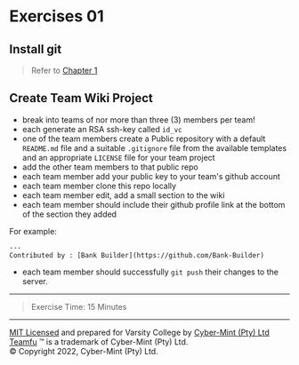 # Exercises 01

## Install git

> Refer to [Chapter 1](./chapter-01.md)

## Create Team Wiki Project
* break into teams of nor more than three (3) members per team!
* each generate an RSA ssh-key called `id_vc`
* one of the team members create a Public repository with a default `README.md` file and a suitable `.gitignore` file from the available templates and an appropriate `LICENSE` file for your team project
* add the other team members to that public repo
* each team member add your public key to your team's github account
* each team member clone this repo locally
* each team member edit, add a small section to the wiki
* each team member should include their github profile link at the bottom of the section they added

For example:
```
---
Contributed by : [Bank Builder](https://github.com/Bank-Builder)
```
* each team member should successfully `git push` their changes to the server.

---
> Exercise Time: 15 Minutes


---
[MIT Licensed](LICENSE) and prepared for Varsity College by [Cyber-Mint (Pty) Ltd](https://www.cyber-mint.com)<br>
[Teamfu](https://teamfu.tech) &trade; is a trademark of Cyber-Mint (Pty) Ltd.<br>
&copy; Copyright 2022, Cyber-Mint (Pty) Ltd.